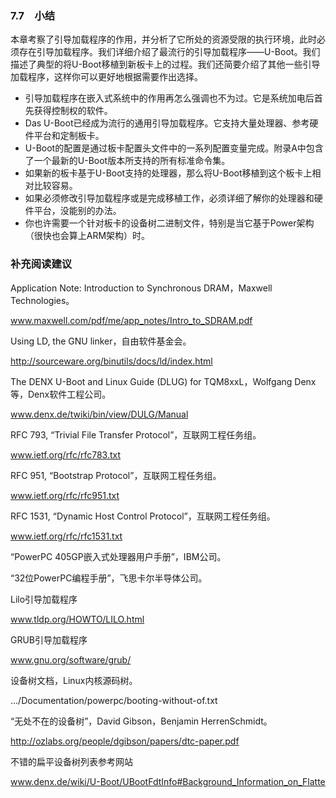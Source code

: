 ### 7.7　小结



本章考察了引导加载程序的作用，并分析了它所处的资源受限的执行环境，此时必须存在引导加载程序。我们详细介绍了最流行的引导加载程序——U-Boot。我们描述了典型的将U-Boot移植到新板卡上的过程。我们还简要介绍了其他一些引导加载程序，这样你可以更好地根据需要作出选择。

+ 引导加载程序在嵌入式系统中的作用再怎么强调也不为过。它是系统加电后首先获得控制权的软件。
+ Das U-Boot已经成为流行的通用引导加载程序。它支持大量处理器、参考硬件平台和定制板卡。
+ U-Boot的配置是通过板卡配置头文件中的一系列配置变量完成。附录A中包含了一个最新的U-Boot版本所支持的所有标准命令集。
+ 如果新的板卡基于U-Boot支持的处理器，那么将U-Boot移植到这个板卡上相对比较容易。
+ 如果必须修改引导加载程序或是完成移植工作，必须详细了解你的处理器和硬件平台，没能别的办法。
+ 你也许需要一个针对板卡的设备树二进制文件，特别是当它基于Power架构（很快也会算上ARM架构）时。

### 补充阅读建议

Application Note: Introduction to Synchronous DRAM，Maxwell Technologies。

<a class="my_markdown" href="['http://www.maxwell.com/pdf/me/app_notes/Intro_to_SDRAM.pdf']">www.maxwell.com/pdf/me/app_notes/Intro_to_SDRAM.pdf</a>



Using LD, the GNU linker，自由软件基金会。

http://sourceware.org/binutils/docs/ld/index.html



The DENX U-Boot and Linux Guide (DLUG) for TQM8xxL，Wolfgang Denx等，Denx软件工程公司。

<a class="my_markdown" href="['http://www.denx.de/twiki/bin/view/DULG/Manual']">www.denx.de/twiki/bin/view/DULG/Manual</a>



RFC 793, “Trivial File Transfer Protocol”，互联网工程任务组。

<a class="my_markdown" href="['http://www.ietf.org/rfc/rfc783.txt']">www.ietf.org/rfc/rfc783.txt</a>



RFC 951, “Bootstrap Protocol”，互联网工程任务组。

<a class="my_markdown" href="['http://www.ietf.org/rfc/rfc951.txt']">www.ietf.org/rfc/rfc951.txt</a>



RFC 1531, “Dynamic Host Control Protocol”，互联网工程任务组。

<a class="my_markdown" href="['http://www.ietf.org/rfc/rfc1531.txt']">www.ietf.org/rfc/rfc1531.txt</a>



“PowerPC 405GP嵌入式处理器用户手册”，IBM公司。



“32位PowerPC编程手册”，飞思卡尔半导体公司。

Lilo引导加载程序

<a class="my_markdown" href="['http://www.tldp.org/HOWTO/LILO.html']">www.tldp.org/HOWTO/LILO.html</a>



GRUB引导加载程序

<a class="my_markdown" href="['http://www.gnu.org/software/grub/']">www.gnu.org/software/grub/</a>



设备树文档，Linux内核源码树。

.../Documentation/powerpc/booting-without-of.txt



“无处不在的设备树”，David Gibson，Benjamin HerrenSchmidt。

http://ozlabs.org/people/dgibson/papers/dtc-paper.pdf



不错的扁平设备树列表参考网站

<a class="my_markdown" href="['http://www.denx.de/wiki/U-Boot/UBootFdtInfo#Background_Information_on_Flatte']">www.denx.de/wiki/U-Boot/UBootFdtInfo#Background_Information_on_Flatte</a>



